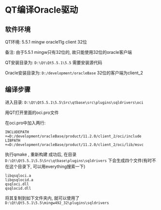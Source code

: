 # QT编译Oracle驱动

## 软件环境
QT环境: 5.5.1 mingw
oracle11g client 32位

备注: 由于5.5.1 mingw只有32位的, 故只能使用32位的oracle客户端

QT安装目录为:
`D:\Qt\Qt5.5.1\5.5`
需要安装源代码

Oracle安装目录为:
`D:/development/oracleBase`
32位的客户端为client_2

## 编译步骤
进入目录: `D:\Qt\Qt5.5.1\5.5\Src\qtbase\src\plugins\sqldrivers\oci`

用QT打开里面的oci.pro文件


在oci.pro中加入两行:
```
INCLUDEPATH +=D:/development/oracleBase/product/11.2.0/client_2/oci/include
LIBPATH +=D:/development/oracleBase/product/11.2.0/client_2/oci/lib/msvc
```

执行qmake , 重新构建
成功后, 在目录
`D:\Qt\Qt5.5.1\5.5\Src\qtbase\plugins\sqldrivers`
下会生成四个文件(有时不在这个目录下, 可以用everything搜索一下)
```
libqsqloci.a
libqsqlocid.a
qsqloci.dll
qsqlocid.dll
```

将其复制到如下文件夹内, 就可以使用了
`D:\Qt\Qt5.5.1\5.5\mingw492_32\plugins\sqldrivers`